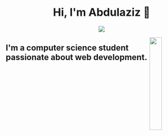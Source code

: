 <h1 align="center">Hi, I'm Abdulaziz 👋</h1>
<p align="center">
    <a href="https://www.linkedin.com/in/abdulaziz-algharbi-8b8a762b3"><img src="https://img.shields.io/badge/linkedin-%230177B5?style=flat&logo=linkedin&logoColor=white"/></a>
  </p>
  
  <img src="#" align="right" width="25%"/>

<h2> I'm a computer science student passionate about web development. </h2>


